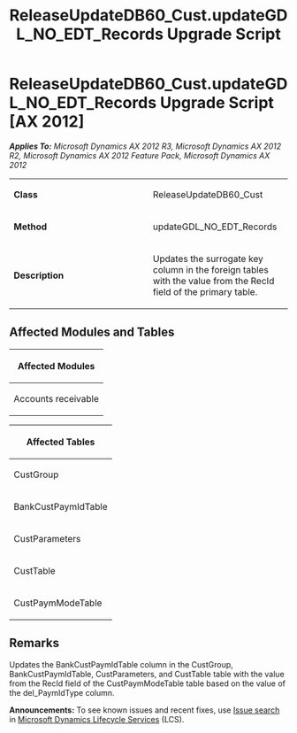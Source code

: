 ﻿---
title: ReleaseUpdateDB60_Cust.updateGDL_NO_EDT_Records Upgrade Script
TOCTitle: ReleaseUpdateDB60_Cust.updateGDL_NO_EDT_Records Upgrade Script
ms:assetid: 2eae19be-4d09-b953-d1ab-1a8911cf6bc2
ms:mtpsurl: https://msdn.microsoft.com/en-us/library/JJ736017(v=AX.60)
ms:contentKeyID: 49707432
ms.date: 05/18/2015
mtps_version: v=AX.60
---

# ReleaseUpdateDB60\_Cust.updateGDL\_NO\_EDT\_Records Upgrade Script [AX 2012]


_**Applies To:** Microsoft Dynamics AX 2012 R3, Microsoft Dynamics AX 2012 R2, Microsoft Dynamics AX 2012 Feature Pack, Microsoft Dynamics AX 2012_

<table>
<colgroup>
<col style="width: 50%" />
<col style="width: 50%" />
</colgroup>
<tbody>
<tr class="odd">
<td><p><strong>Class</strong></p></td>
<td><p>ReleaseUpdateDB60_Cust</p></td>
</tr>
<tr class="even">
<td><p><strong>Method</strong></p></td>
<td><p>updateGDL_NO_EDT_Records</p></td>
</tr>
<tr class="odd">
<td><p><strong>Description</strong></p></td>
<td><p>Updates the surrogate key column in the foreign tables with the value from the RecId field of the primary table.</p></td>
</tr>
</tbody>
</table>


## Affected Modules and Tables

<table>
<colgroup>
<col style="width: 100%" />
</colgroup>
<thead>
<tr class="header">
<th><p>Affected Modules</p></th>
</tr>
</thead>
<tbody>
<tr class="odd">
<td><p>Accounts receivable</p></td>
</tr>
</tbody>
</table>


<table>
<colgroup>
<col style="width: 100%" />
</colgroup>
<thead>
<tr class="header">
<th><p>Affected Tables</p></th>
</tr>
</thead>
<tbody>
<tr class="odd">
<td><p>CustGroup</p></td>
</tr>
<tr class="even">
<td><p>BankCustPaymIdTable</p></td>
</tr>
<tr class="odd">
<td><p>CustParameters</p></td>
</tr>
<tr class="even">
<td><p>CustTable</p></td>
</tr>
<tr class="odd">
<td><p>CustPaymModeTable</p></td>
</tr>
</tbody>
</table>


## Remarks

Updates the BankCustPaymIdTable column in the CustGroup, BankCustPaymIdTable, CustParameters, and CustTable table with the value from the RecId field of the CustPaymModeTable table based on the value of the del\_PaymIdType column.

  
**Announcements:** To see known issues and recent fixes, use [Issue search](http://go.microsoft.com/fwlink/?linkid=389258) in [Microsoft Dynamics Lifecycle Services](http://go.microsoft.com/fwlink/?linkid=306505) (LCS).

